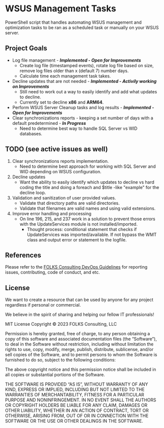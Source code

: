 # WSUS Management Tasks
PowerShell script that handles automating WSUS management and optimization tasks to be ran as a scheduled task or manually on your WSUS server.
## Project Goals
- Log file management - _**Implemented - Open for Improvements**_
    - Create log file (timestamped events), rotate log file based on size, remove log files older than x (default 7) number days.
    - Calculate time each management task takes.
- Decline updates that are not needed - _**Implemented - Activily working on Improvements**_
    - Still need to work out a way to easily identify and add what updates to decline.
    - Currently set to decline **x86** and **ARM64**.
- Perform WSUS Server Cleanup tasks and log results - _**Implemented - Open for Improvements**_
- Clear synchronizations reports - keeping a set number of days with a default predetermined - _**In Progress**_
    - Need to determine best way to handle SQL Server vs WID databases.
## TODO (see active issues as well)
1. Clear synchronizations reports implementation.
    - Need to determine best approach for working with SQL Server and WID depending on WSUS configuration.
2. Decline updates
    - Want the ability to easily identify which updates to decline vs hard coding the title and doing a foreach and $title -like "example" for the decline loop.
3. Validation and sanitization of user provided values.
    - Validate that directory paths are valid directories.
    - Validate that filenames are valid names and using valid extensions.
4. Improve error handling and processing
    - On line 196, 215, and 237 work in a solution to prevent those errors with the UpdateServices module is not installed/imported.
        - Thought process: conditional statement that checks if UpdateServices was imported/available. If not bypass the WMT class and output error or statement to the logfile.
## References
Please refer to the [FOLKS Consulting DevOps Guidelines](https://github.com/folksconsulting) for reporting issues, contributing, code of conduct, and etc.
## License
We want to create a resource that can be used by anyone for any project regardless if personal or commercial.

We believe in the spirit of sharing and helping our fellow IT professionals!

MIT License
Copyright © 2023 FOLKS Consulting, LLC

Permission is hereby granted, free of charge, to any person obtaining a copy of this software and associated documentation files (the “Software”), to deal in the Software without restriction, including without limitation the rights to use, copy, modify, merge, publish, distribute, sublicense, and/or sell copies of the Software, and to permit persons to whom the Software is furnished to do so, subject to the following conditions:

The above copyright notice and this permission notice shall be included in all copies or substantial portions of the Software.

THE SOFTWARE IS PROVIDED “AS IS”, WITHOUT WARRANTY OF ANY KIND, EXPRESS OR IMPLIED, INCLUDING BUT NOT LIMITED TO THE WARRANTIES OF MERCHANTABILITY, FITNESS FOR A PARTICULAR PURPOSE AND NONINFRINGEMENT. IN NO EVENT SHALL THE AUTHORS OR COPYRIGHT HOLDERS BE LIABLE FOR ANY CLAIM, DAMAGES OR OTHER LIABILITY, WHETHER IN AN ACTION OF CONTRACT, TORT OR OTHERWISE, ARISING FROM, OUT OF OR IN CONNECTION WITH THE SOFTWARE OR THE USE OR OTHER DEALINGS IN THE SOFTWARE.
